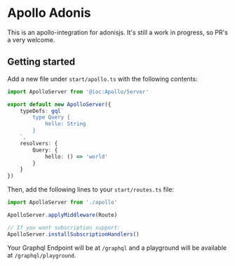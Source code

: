 # Apollo Adonis
This is an apollo-integration for adonisjs. It's still a work in progress, so PR's a very welcome. 

## Getting started
Add a new file under `start/apollo.ts` with the following contents:
```ts
import ApolloServer from '@ioc:Apollo/Server'

export default new ApolloServer({
    typeDefs: gql`
        type Query {
            hello: String
        }
    `,
    resolvers: {
        Query: {
            hello: () => 'world'
        }
    }
})
```
Then, add the following lines to your `start/routes.ts` file:
```ts
import ApolloServer from './apollo'

ApolloServer.applyMiddleware(Route)

// If you want subscription support:
ApolloServer.installSubscriptionHandlers()
```

Your Graphql Endpoint will be at `/graphql` and a playground will be available at `/graphql/playground`.